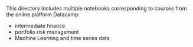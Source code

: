 This directory includes multiple notebooks corresponding to courses from the online platform Datacamp:
- intermediate finance
- portfolio risk management
- Machine Learning and time series data
